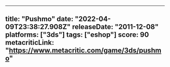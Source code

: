 
---
title: "Pushmo"
date: "2022-04-09T23:38:27.908Z"
releaseDate: "2011-12-08"
platforms: ["3ds"]
tags: ["eshop"]
score: 90
metacriticLink: "https://www.metacritic.com/game/3ds/pushmo"
---
